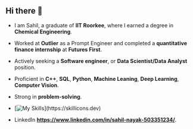 <!--
**sahilk12nayak/sahilk12nayak** is a ✨ _special_ ✨ repository because its `README.md` (this file) appears on your GitHub profile.

Here are some ideas to get you started:

- 🔭 I’m currently working on ...
- 🌱 I’m currently learning ...
- 👯 I’m looking to collaborate on ...
- 🤔 I’m looking for help with ...
- 💬 Ask me about ...
- 📫 How to reach me: ...
- 😄 Pronouns: ...
- ⚡ Fun fact: ...
-->



## Hi there 👋
- I am Sahil, a graduate of **IIT Roorkee**, where I earned a degree in **Chemical Engineering**.

- Worked at **Outlier** as a Prompt Engineer and completed a **quantitative finance internship** at **Futures First**.

- Actively seeking a **Software engineer**, or **Data Scientist/Data Analyst** position.

- Proficient in **C++**, **SQL**, **Python**, **Machine Leaning**, **Deep Learning**, **Computer Vision**.
- Strong in **problem-solving**.

- [![My Skills](https://skillicons.dev/icons?i=cpp,py,git,github,ubuntu,mysql,opencv,sklearn,tensorflow,)](https://skillicons.dev)

- LinkedIn **https://www.linkedin.com/in/sahil-nayak-503351234/**.
